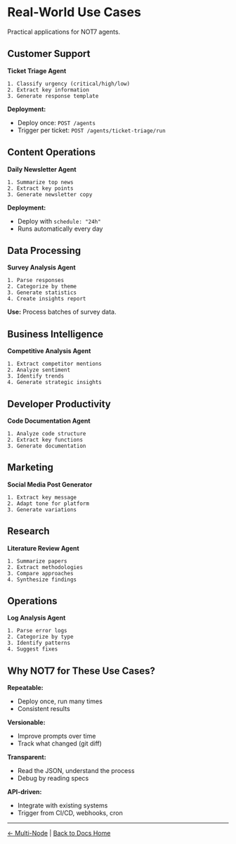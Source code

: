 # Real-World Use Cases

Practical applications for NOT7 agents.

## Customer Support

**Ticket Triage Agent**

```
1. Classify urgency (critical/high/low)
2. Extract key information
3. Generate response template
```

**Deployment:**
- Deploy once: `POST /agents`
- Trigger per ticket: `POST /agents/ticket-triage/run`

## Content Operations

**Daily Newsletter Agent**

```
1. Summarize top news
2. Extract key points
3. Generate newsletter copy
```

**Deployment:**
- Deploy with `schedule: "24h"`
- Runs automatically every day

## Data Processing

**Survey Analysis Agent**

```
1. Parse responses
2. Categorize by theme
3. Generate statistics
4. Create insights report
```

**Use:** Process batches of survey data.

## Business Intelligence

**Competitive Analysis Agent**

```
1. Extract competitor mentions
2. Analyze sentiment
3. Identify trends
4. Generate strategic insights
```

## Developer Productivity

**Code Documentation Agent**

```
1. Analyze code structure
2. Extract key functions
3. Generate documentation
```

## Marketing

**Social Media Post Generator**

```
1. Extract key message
2. Adapt tone for platform
3. Generate variations
```

## Research

**Literature Review Agent**

```
1. Summarize papers
2. Extract methodologies
3. Compare approaches
4. Synthesize findings
```

## Operations

**Log Analysis Agent**

```
1. Parse error logs
2. Categorize by type
3. Identify patterns
4. Suggest fixes
```

## Why NOT7 for These Use Cases?

**Repeatable:**
- Deploy once, run many times
- Consistent results

**Versionable:**
- Improve prompts over time
- Track what changed (git diff)

**Transparent:**
- Read the JSON, understand the process
- Debug by reading specs

**API-driven:**
- Integrate with existing systems
- Trigger from CI/CD, webhooks, cron

---

[← Multi-Node](multi-node.md) | [Back to Docs Home](../README.md)

